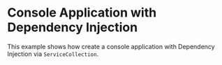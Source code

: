 # Console Application with Dependency Injection

This example shows how create a console application with Dependency Injection via `ServiceCollection`.
